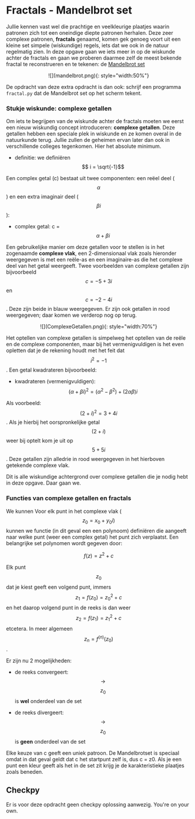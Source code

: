 # Fractals - Mandelbrot set

Jullie kennen vast wel die prachtige en veelkleurige plaatjes waarin patronen zich tot een oneindige diepte patronen herhalen. Deze zeer complexe patronen, **fractals** genaamd, komen gek genoeg voort uit een kleine set simpele (wiskundige) regels, iets dat we ook in de natuur regelmatig zien. In deze opgave gaan we iets meer in op de wiskunde achter de fractals en gaan we proberen daarmee zelf de meest bekende fractal te reconstrueren en te tekenen: de [Mandelbrot set](https://en.wikipedia.org/wiki/Mandelbrot_set)

<p align="center">
![](mandelbrot.png){: style="width:50%"}
</p>

De opdracht van deze extra opdracht is dan ook: schrijf een programma `fractal.py` dat de Mandelbrot set op het scherm tekent.

### Stukje wiskunde: complexe getallen

Om iets te begrijpen van de wiskunde achter de fractals moeten we eerst een nieuw wiskundig concept introduceren: **complexe getallen**. Deze getallen hebben een speciale plek in wiskunde en ze komen overal in de natuurkunde terug. Jullie zullen de geheimen ervan later dan ook in verschillende colleges tegenkomen. Hier het absolute minimum.

   - definitie: we definiëren $$ i = \sqrt{-1}$$
   
Een complex getal (c) bestaat uit twee componenten: een reëel deel ($$\alpha$$) en een extra imaginair deel ($$\beta i$$):

   - complex getal: c = $$\alpha + \beta i$$

Een gebruikelijke manier om deze getallen voor te stellen is in het zogenaamde **complexe vlak**, een 2-dimensionaal vlak zoals hieronder weergegeven is met een reële-as en een imaginaire-as die het complexe deel van het getal weergeeft. Twee voorbeelden van complexe getallen zijn bijvoorbeeld $$c = -5 + 3i$$ en $$c=-2-4i$$. Deze zijn beide in blauw weergegeven. Er zijn ook getallen in rood weergegeven; daar komen we verderop nog op terug.

<p align="center">
![](ComplexeGetallen.png){: style="width:70%"}
</p>

Het optellen van complexe getallen is simpelweg het optellen van de reële en de complexe componenten, maar bij het vermenigvuldigen is het even opletten dat je de rekening houdt met het feit dat $$i^2 = -1$$. Een getal kwadrateren bijvoorbeeld:

   - kwadrateren (vermenigvuldigen): $$(\alpha + \beta i)^2 = (\alpha^2 - \beta^2) + (2 \alpha \beta)i$$

Als voorbeeld: $$(2+i)^2 = 3+4i$$. Als je hierbij het oorspronkelijke getal $$(2+i)$$ weer bij optelt kom je uit op $$5+5i$$. Deze getallen zijn alledrie in rood weergegeven in het hierboven getekende complexe vlak.

Dit is alle wiskundige achtergrond over complexe getallen die je nodig hebt in deze opgave. Daar gaan we.


### Functies van complexe getallen en fractals

We kunnen 
Voor elk punt in het complexe vlak ($$z_0 = x_0 + y_0i)$$ kunnen we functie (in dit geval een een polynoom) definiëren die
aangeeft naar welke punt (weer een complex getal) het punt zich verplaatst. Een belangrijke set polynomen wordt gegeven door:

   $$f(z) = z^2 + c$$

Elk punt $$z_0$$ dat je kiest geeft een volgend punt, immers $$z_1 = f(z_0) = z_{0}^{2} + c$$ en het daarop volgend punt in de reeks is dan weer $$z_2 = f(z_1) = z_{1}^{2} + c$$ etcetera.  In meer algemeen $$z_n = f^{(n)}(z_0)$$. 

Er zijn nu 2 mogelijkheden:

   - de reeks convergeert:  $$\rightarrow$$  $$z_0$$ is **wel** onderdeel van de set

   - de reeks divergeert: $$\rightarrow$$ $$z_0$$ is **geen** onderdeel van de set

Elke keuze van c geeft een uniek patroon. De Mandelbrotset is speciaal omdat in
dat geval geldt dat c het startpunt zelf is, dus c = z0. Als je een punt een kleur
geeft als het in de set zit krijg je de karakteristieke plaatjes zoals beneden.




## Checkpy

Er is voor deze opdracht geen checkpy oplossing aanwezig. You're on your own.
